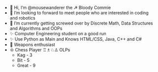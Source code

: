 - 👋 Hi, I’m @mousewanderer the ☭ Bloody Commie
- 👀 I’m looking to forward to meet people who are interested in coding and robotics
- 🌱 I’m currently getting screwed over by Discrete Math, Data Structures and Algorithms and OOPs
- ✨ Computer Engineering student on a good run
- ✨ Use Python as Main and Knows HTML/CSS, Java, C++ and C#
- 🔫 Weapons enthusiast
- ♔ Chess Player ♖♗♘♙
  OLPs
  - Kag - 3
  - Bit - 5
  - Great - 9
<!---
mousewanderer/mousewanderer is a ✨ special ✨ repository because its `README.md` (this file) appears on your GitHub profile.
You can click the Preview link to take a look at your changes.
--->
